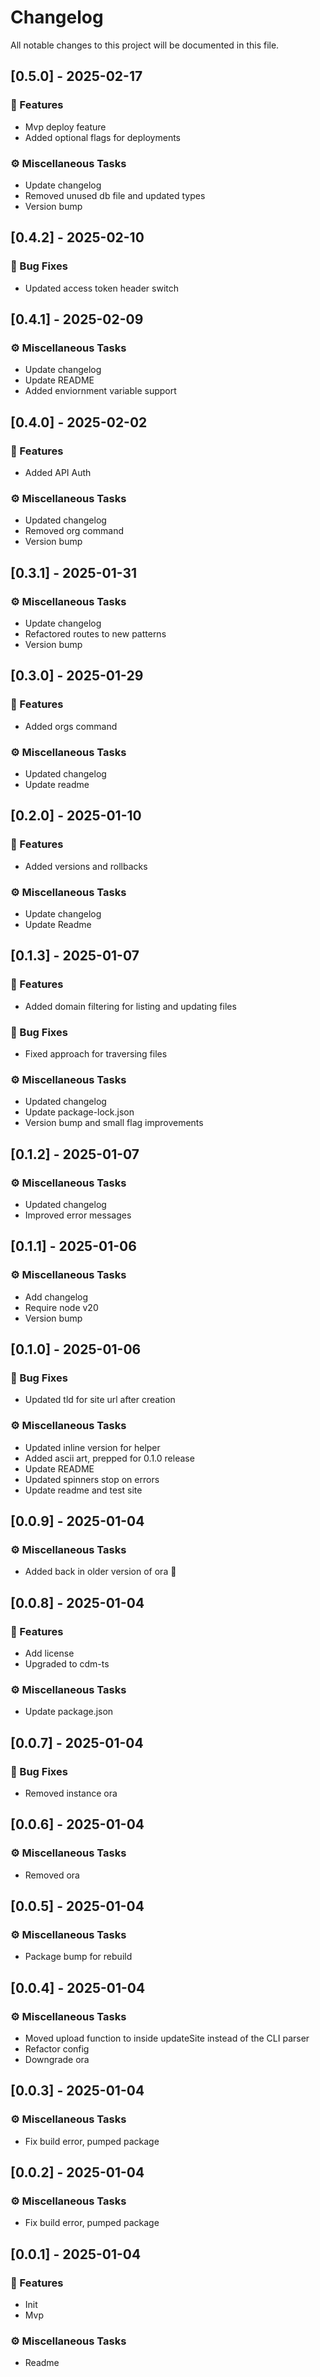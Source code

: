 # Changelog

All notable changes to this project will be documented in this file.

## [0.5.0] - 2025-02-17

### 🚀 Features

- Mvp deploy feature
- Added optional flags for deployments

### ⚙️ Miscellaneous Tasks

- Update changelog
- Removed unused db file and updated types
- Version bump

## [0.4.2] - 2025-02-10

### 🐛 Bug Fixes

- Updated access token header switch

## [0.4.1] - 2025-02-09

### ⚙️ Miscellaneous Tasks

- Update changelog
- Update README
- Added enviornment variable support

## [0.4.0] - 2025-02-02

### 🚀 Features

- Added API Auth

### ⚙️ Miscellaneous Tasks

- Updated changelog
- Removed org command
- Version bump

## [0.3.1] - 2025-01-31

### ⚙️ Miscellaneous Tasks

- Update changelog
- Refactored routes to new patterns
- Version bump

## [0.3.0] - 2025-01-29

### 🚀 Features

- Added orgs command

### ⚙️ Miscellaneous Tasks

- Updated changelog
- Update readme

## [0.2.0] - 2025-01-10

### 🚀 Features

- Added versions and rollbacks

### ⚙️ Miscellaneous Tasks

- Update changelog
- Update Readme

## [0.1.3] - 2025-01-07

### 🚀 Features

- Added domain filtering for listing and updating files

### 🐛 Bug Fixes

- Fixed approach for traversing files

### ⚙️ Miscellaneous Tasks

- Updated changelog
- Update package-lock.json
- Version bump and small flag improvements

## [0.1.2] - 2025-01-07

### ⚙️ Miscellaneous Tasks

- Updated changelog
- Improved error messages

## [0.1.1] - 2025-01-06

### ⚙️ Miscellaneous Tasks

- Add changelog
- Require node v20
- Version bump

## [0.1.0] - 2025-01-06

### 🐛 Bug Fixes

- Updated tld for site url after creation

### ⚙️ Miscellaneous Tasks

- Updated inline version for helper
- Added ascii art, prepped for 0.1.0 release
- Update README
- Updated spinners stop on errors
- Update readme and test site

## [0.0.9] - 2025-01-04

### ⚙️ Miscellaneous Tasks

- Added back in older version of ora 🤞

## [0.0.8] - 2025-01-04

### 🚀 Features

- Add license
- Upgraded to cdm-ts

### ⚙️ Miscellaneous Tasks

- Update package.json

## [0.0.7] - 2025-01-04

### 🐛 Bug Fixes

- Removed instance ora

## [0.0.6] - 2025-01-04

### ⚙️ Miscellaneous Tasks

- Removed ora

## [0.0.5] - 2025-01-04

### ⚙️ Miscellaneous Tasks

- Package bump for rebuild

## [0.0.4] - 2025-01-04

### ⚙️ Miscellaneous Tasks

- Moved upload function to inside updateSite instead of the CLI parser
- Refactor config
- Downgrade ora

## [0.0.3] - 2025-01-04

### ⚙️ Miscellaneous Tasks

- Fix build error, pumped package

## [0.0.2] - 2025-01-04

### ⚙️ Miscellaneous Tasks

- Fix build error, pumped package

## [0.0.1] - 2025-01-04

### 🚀 Features

- Init
- Mvp

### ⚙️ Miscellaneous Tasks

- Readme

<!-- generated by git-cliff -->
